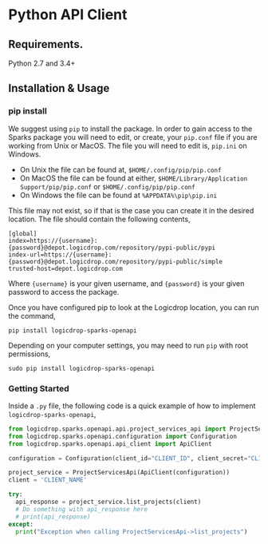 # Python API Client

## Requirements.

Python 2.7 and 3.4+

## Installation & Usage

### pip install

We suggest using `pip` to install the package. In order to gain access to the Sparks package you will need to edit, or create, your `pip.conf` file if you are working from Unix or MacOS. The file you will need to edit is, `pip.ini` on Windows.

* On Unix the file can be found at, `$HOME/.config/pip/pip.conf`
* On MacOS the file can be found at either, `$HOME/Library/Application Support/pip/pip.conf` or `$HOME/.config/pip/pip.conf`
* On Windows the file can be found at `%APPDATA%\pip\pip.ini`

This file may not exist, so if that is the case you can create it in the desired location. The file should contain the following contents,

```text
[global]
index=https://{username}:{password}@depot.logicdrop.com/repository/pypi-public/pypi
index-url=https://{username}:{password}@depot.logicdrop.com/repository/pypi-public/simple
trusted-host=depot.logicdrop.com
```

Where `{username}` is your given username, and `{password}` is your given password to access the package.

Once you have configured pip to look at the Logicdrop location, you can run the command,

```text
pip install logicdrop-sparks-openapi
```

Depending on your computer settings, you may need to run `pip` with root permissions,

```text
sudo pip install logicdrop-sparks-openapi
```

### Getting Started

Inside a `.py` file, the following code is a quick example of how to implement `logicdrop-sparks-openapi`,

```python
from logicdrop.sparks.openapi.api.project_services_api import ProjectServicesApi
from logicdrop.sparks.openapi.configuration import Configuration
from logicdrop.sparks.openapi.api_client import ApiClient

configuration = Configuration(client_id="CLIENT_ID", client_secret="CLIENT_SECRET")

project_service = ProjectServicesApi(ApiClient(configuration))
client = 'CLIENT_NAME'

try:
  api_response = project_service.list_projects(client)
  # Do something with api_response here
  # print(api_response)
except:
  print("Exception when calling ProjectServicesApi->list_projects")
```

